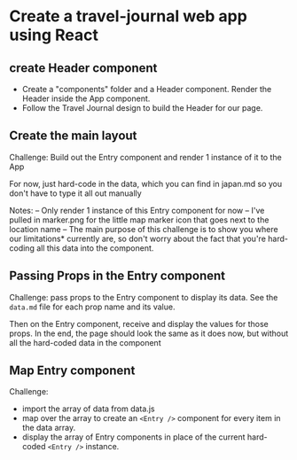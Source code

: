 # Create a travel-journal web app using React 

## create Header component 
 - Create a "components" folder and a Header component.
   Render the Header inside the App component.
 - Follow the Travel Journal design to build the Header
   for our page.

## Create the main layout 

 Challenge: Build out the Entry component and render 1 instance of it
 to the App
 
 For now, just hard-code in the data, which you can find in
 japan.md so you don't have to type it all out manually 
 
 Notes:
 – Only render 1 instance of this Entry component for now
 – I've pulled in marker.png for the little map marker icon
   that goes next to the location name
 – The main purpose of this challenge is to show you where our limitations*   currently are, so don't worry about the fact that you're hard-coding all
   this data into the component.

## Passing Props in the Entry component 
 Challenge: pass props to the Entry component to display
 its data. See the `data.md` file for each prop name and its
 value.
 
 Then on the Entry component, receive and display the values
 for those props. In the end, the page should look the same
 as it does now, but without all the hard-coded data in the
 component
 

## Map Entry component 

 Challenge:
  - import the array of data from data.js
  - map over the array to create an `<Entry />` component
    for every item in the data array.
  - display the array of Entry components in place of the current
    hard-coded `<Entry />` instance.


 
 